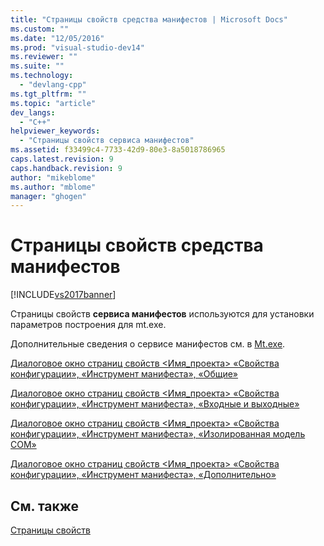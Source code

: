 ```yaml
---
title: "Страницы свойств средства манифестов | Microsoft Docs"
ms.custom: ""
ms.date: "12/05/2016"
ms.prod: "visual-studio-dev14"
ms.reviewer: ""
ms.suite: ""
ms.technology: 
  - "devlang-cpp"
ms.tgt_pltfrm: ""
ms.topic: "article"
dev_langs: 
  - "C++"
helpviewer_keywords: 
  - "Страницы свойств сервиса манифестов"
ms.assetid: f33499c4-7733-42d9-80e3-8a5018786965
caps.latest.revision: 9
caps.handback.revision: 9
author: "mikeblome"
ms.author: "mblome"
manager: "ghogen"
---
```

# Страницы свойств средства манифестов
[!INCLUDE[vs2017banner](../assembler/inline/includes/vs2017banner.md)]

Страницы свойств **сервиса манифестов** используются для установки параметров построения для mt.exe.  
  
 Дополнительные сведения о сервисе манифестов см. в [Mt.exe](http://msdn.microsoft.com/library/aa375649).  
  
 [Диалоговое окно страниц свойств \<Имя\_проекта\> «Свойства конфигурации», «Инструмент манифеста», «Общие»](../ide/general-manifest-tool-configuration-properties.md)  
  
 [Диалоговое окно страниц свойств \<Имя\_проекта\> «Свойства конфигурации», «Инструмент манифеста», «Входные и выходные»](../ide/input-and-output-manifest-tool.md)  
  
 [Диалоговое окно страниц свойств \<Имя\_проекта\> «Свойства конфигурации», «Инструмент манифеста», «Изолированная модель COM»](../ide/isolated-com-manifest-tool.md)  
  
 [Диалоговое окно страниц свойств \<Имя\_проекта\> «Свойства конфигурации», «Инструмент манифеста», «Дополнительно»](../Topic/Advanced,%20Manifest%20Tool,%20Configuration%20Properties,%20%3CProjectname%3E%20Property%20Pages%20Dialog%20Box.md)  
  
## См. также  
 [Страницы свойств](../ide/property-pages-visual-cpp.md)